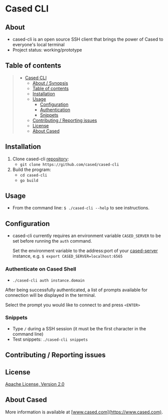# Cased CLI

## About

* cased-cli is an open source SSH client that brings the power of Cased to everyone's local terminal
* Project status: working/prototype

## Table of contents

> * [Cased CLI](#cased-cli)
>   * [About / Synopsis](#about)
>   * [Table of contents](#table-of-contents)
>   * [Installation](#installation)
>   * [Usage](#usage)
>     * [Configuration](#configuration)
>     * [Authentication](#authenticate--on--Cased--Shell)
>     * [Snippets](#snippets)
>   * [Contributing / Reporting issues](#contributing--reporting-issues)
>   * [License](#license)
>   * [About Cased](#about-cased)

## Installation

1. Clone cased-cli [repository](https://github.com/cased/cased-cli):
    - `git clone https://github.com/cased/cased-cli` 
2. Build the program:  
    - `cd cased-cli`
    - `go build`

## Usage
- From the command line: `$ ./cased-cli --help` to see instructions.

## Configuration
- cased-cli currently requires an environment variable `CASED_SERVER` to be set before running the `auth` command.

  Set the environment variable to the address:port of your [cased-server](https://github.com/cased/cased-server) instance, e.g. `$ export CASED_SERVER=localhost:6565`

### Authenticate on Cased Shell
- `./cased-cli auth instance.domain`

After being successfully authenticated, a list of prompts available for connection will be displayed in the terminal.

Select the prompt you would like to connect to and press `<ENTER>`

### Snippets
- Type `/` during a SSH session (it must be the first character in the command line)
- Test snippets: `./cased-cli snippets`
    
## Contributing / Reporting issues

## License

[Apache License, Version 2.0](http://www.apache.org/licenses/LICENSE-2.0.html)

## About Cased

More information is available at [www.cased.com](https://www.cased.com).
